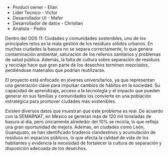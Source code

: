 - Product owner - Elian
- Lider Tecnico - Victor
- Desarrollador UI - Mafer
- Desarrollador de datos - Christian
- Analista - Pedro


Dentro del ODS 11: Ciudades y comunidades sostenibles, uno de los principales retos es la mala gestión de los residuos sólidos urbanos. En muchas ciudades la basura no se separa correctamente, lo que genera contaminación ambiental, saturación de los rellenos sanitarios y problemas de salud pública. Además, la falta de cultura sobre separación de residuos y reciclaje hace que gran parte de los desechos terminen mezclados, perdiéndose materiales que podrían reutilizarse.

El proyecto está enfocado en jóvenes universitarios, ya que representan una generación clave para impulsar cambios de hábitos en la sociedad. Su capacidad de aprendizaje, acceso a la tecnología y el impacto que pueden generar en sus familias y comunidades los convierte en una población estratégica para promover ciudades más sostenibles.

Existen diversos datos que muestran que este problema es real. De acuerdo con la SEMARNAT, en México se generan más de 120 mil toneladas de basura al día, pero únicamente alrededor del 10% se recicla, lo que refleja una gran oportunidad de mejora. Además, en ciudades como León, Guanajuato, se han identificado tiraderos clandestinos y acumulación de residuos en espacios públicos, lo que afecta la calidad de vida de los habitantes y evidencia la necesidad de fortalecer la cultura de separación y disposición adecuada de los desechos.
